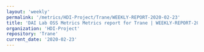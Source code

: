 ```yaml
---
layout: 'weekly'
permalink: '/metrics/HDI-Project/Trane/WEEKLY-REPORT-2020-02-23'
title: 'DAI Lab OSS Metrics Metrics report for Trane | WEEKLY-REPORT-2020-02-23'
organization: 'HDI-Project'
repository: 'Trane'
current_date: '2020-02-23'
---
```

